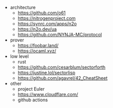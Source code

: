
* architecture
  * https://github.com/o61
  * https://nitrogenproject.com
  * https://synrc.com/apps/n2o
  * https://n2o.dev/ua
  * https://github.com/NYNJA-MC/protocol
* prover
  * https://foobar.land/
  * https://ocaml.xyz/
* low level
  * rust
  * https://github.com/cesarblum/sectorforth
  * https://justine.lol/sectorlisp
  * https://github.com/agavrel/42_CheatSheet
* other
  * project Euler
  * https://www.cloudflare.com/
  * github actions
